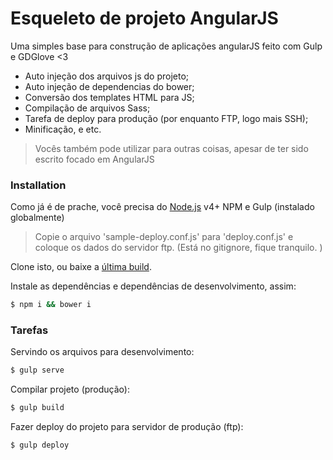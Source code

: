 # Esqueleto de projeto AngularJS


Uma simples base para construção de aplicações angularJS feito com Gulp e GDGlove <3

  - Auto injeção dos arquivos js do projeto;
  - Auto injeção de dependencias do bower;
  - Conversão dos templates HTML para JS;
  - Compilação de arquivos Sass;
  - Tarefa de deploy para produção (por enquanto FTP, logo mais SSH);
  - Minificação, e etc.

> Vocês também pode utilizar para outras coisas, apesar de ter sido escrito focado em AngularJS

### Installation

Como já é de prache, você precisa do [Node.js](https://nodejs.org/) v4+ NPM e Gulp (instalado globalmente)

> Copie o arquivo 'sample-deploy.conf.js' para 'deploy.conf.js' e coloque os dados do servidor ftp. (Está no gitignore, fique tranquilo. )

Clone isto, ou baixe a [última build](https://github.com/eduardoborges/base-angularjs/releases).

Instale as dependências e dependências de desenvolvimento, assim:

```sh
$ npm i && bower i
```

### Tarefas

Servindo os arquivos para desenvolvimento:
```sh
$ gulp serve
```

Compilar projeto (produção):
```sh
$ gulp build
```

Fazer deploy do projeto para servidor de produção (ftp):
```sh
$ gulp deploy
```
